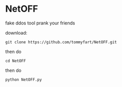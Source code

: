 # NetOFF
fake ddos tool
prank your friends

download:

```git clone https://github.com/tommyfart/NetOFF.git```

then do

```cd NetOFF```

then do

```python NetOFF.py```
